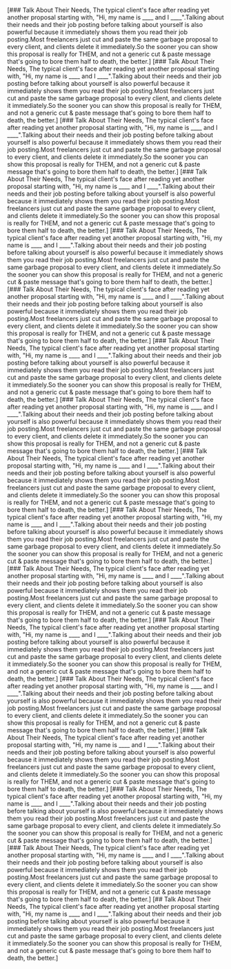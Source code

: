 [### Talk About Their Needs, The typical client's face after reading yet another proposal starting with, "Hi, my name is ____ and I ____".Talking about their needs and their job posting before talking about yourself is also powerful because it immediately shows them you read their job posting.Most freelancers just cut and paste the same garbage proposal to every client, and clients delete it immediately.So the sooner you can show this proposal is really for THEM, and not a generic cut & paste message that's going to bore them half to death, the better.]
[### Talk About Their Needs, The typical client's face after reading yet another proposal starting with, "Hi, my name is ____ and I ____".Talking about their needs and their job posting before talking about yourself is also powerful because it immediately shows them you read their job posting.Most freelancers just cut and paste the same garbage proposal to every client, and clients delete it immediately.So the sooner you can show this proposal is really for THEM, and not a generic cut & paste message that's going to bore them half to death, the better.]
[### Talk About Their Needs, The typical client's face after reading yet another proposal starting with, "Hi, my name is ____ and I ____".Talking about their needs and their job posting before talking about yourself is also powerful because it immediately shows them you read their job posting.Most freelancers just cut and paste the same garbage proposal to every client, and clients delete it immediately.So the sooner you can show this proposal is really for THEM, and not a generic cut & paste message that's going to bore them half to death, the better.]
[### Talk About Their Needs, The typical client's face after reading yet another proposal starting with, "Hi, my name is ____ and I ____".Talking about their needs and their job posting before talking about yourself is also powerful because it immediately shows them you read their job posting.Most freelancers just cut and paste the same garbage proposal to every client, and clients delete it immediately.So the sooner you can show this proposal is really for THEM, and not a generic cut & paste message that's going to bore them half to death, the better.]
[### Talk About Their Needs, The typical client's face after reading yet another proposal starting with, "Hi, my name is ____ and I ____".Talking about their needs and their job posting before talking about yourself is also powerful because it immediately shows them you read their job posting.Most freelancers just cut and paste the same garbage proposal to every client, and clients delete it immediately.So the sooner you can show this proposal is really for THEM, and not a generic cut & paste message that's going to bore them half to death, the better.]
[### Talk About Their Needs, The typical client's face after reading yet another proposal starting with, "Hi, my name is ____ and I ____".Talking about their needs and their job posting before talking about yourself is also powerful because it immediately shows them you read their job posting.Most freelancers just cut and paste the same garbage proposal to every client, and clients delete it immediately.So the sooner you can show this proposal is really for THEM, and not a generic cut & paste message that's going to bore them half to death, the better.]
[### Talk About Their Needs, The typical client's face after reading yet another proposal starting with, "Hi, my name is ____ and I ____".Talking about their needs and their job posting before talking about yourself is also powerful because it immediately shows them you read their job posting.Most freelancers just cut and paste the same garbage proposal to every client, and clients delete it immediately.So the sooner you can show this proposal is really for THEM, and not a generic cut & paste message that's going to bore them half to death, the better.]
[### Talk About Their Needs, The typical client's face after reading yet another proposal starting with, "Hi, my name is ____ and I ____".Talking about their needs and their job posting before talking about yourself is also powerful because it immediately shows them you read their job posting.Most freelancers just cut and paste the same garbage proposal to every client, and clients delete it immediately.So the sooner you can show this proposal is really for THEM, and not a generic cut & paste message that's going to bore them half to death, the better.]
[### Talk About Their Needs, The typical client's face after reading yet another proposal starting with, "Hi, my name is ____ and I ____".Talking about their needs and their job posting before talking about yourself is also powerful because it immediately shows them you read their job posting.Most freelancers just cut and paste the same garbage proposal to every client, and clients delete it immediately.So the sooner you can show this proposal is really for THEM, and not a generic cut & paste message that's going to bore them half to death, the better.]
[### Talk About Their Needs, The typical client's face after reading yet another proposal starting with, "Hi, my name is ____ and I ____".Talking about their needs and their job posting before talking about yourself is also powerful because it immediately shows them you read their job posting.Most freelancers just cut and paste the same garbage proposal to every client, and clients delete it immediately.So the sooner you can show this proposal is really for THEM, and not a generic cut & paste message that's going to bore them half to death, the better.]
[### Talk About Their Needs, The typical client's face after reading yet another proposal starting with, "Hi, my name is ____ and I ____".Talking about their needs and their job posting before talking about yourself is also powerful because it immediately shows them you read their job posting.Most freelancers just cut and paste the same garbage proposal to every client, and clients delete it immediately.So the sooner you can show this proposal is really for THEM, and not a generic cut & paste message that's going to bore them half to death, the better.]
[### Talk About Their Needs, The typical client's face after reading yet another proposal starting with, "Hi, my name is ____ and I ____".Talking about their needs and their job posting before talking about yourself is also powerful because it immediately shows them you read their job posting.Most freelancers just cut and paste the same garbage proposal to every client, and clients delete it immediately.So the sooner you can show this proposal is really for THEM, and not a generic cut & paste message that's going to bore them half to death, the better.]
[### Talk About Their Needs, The typical client's face after reading yet another proposal starting with, "Hi, my name is ____ and I ____".Talking about their needs and their job posting before talking about yourself is also powerful because it immediately shows them you read their job posting.Most freelancers just cut and paste the same garbage proposal to every client, and clients delete it immediately.So the sooner you can show this proposal is really for THEM, and not a generic cut & paste message that's going to bore them half to death, the better.]
[### Talk About Their Needs, The typical client's face after reading yet another proposal starting with, "Hi, my name is ____ and I ____".Talking about their needs and their job posting before talking about yourself is also powerful because it immediately shows them you read their job posting.Most freelancers just cut and paste the same garbage proposal to every client, and clients delete it immediately.So the sooner you can show this proposal is really for THEM, and not a generic cut & paste message that's going to bore them half to death, the better.]
[### Talk About Their Needs, The typical client's face after reading yet another proposal starting with, "Hi, my name is ____ and I ____".Talking about their needs and their job posting before talking about yourself is also powerful because it immediately shows them you read their job posting.Most freelancers just cut and paste the same garbage proposal to every client, and clients delete it immediately.So the sooner you can show this proposal is really for THEM, and not a generic cut & paste message that's going to bore them half to death, the better.]
[### Talk About Their Needs, The typical client's face after reading yet another proposal starting with, "Hi, my name is ____ and I ____".Talking about their needs and their job posting before talking about yourself is also powerful because it immediately shows them you read their job posting.Most freelancers just cut and paste the same garbage proposal to every client, and clients delete it immediately.So the sooner you can show this proposal is really for THEM, and not a generic cut & paste message that's going to bore them half to death, the better.]
[## Talk About Their Needs, The typical client's face after reading yet another proposal starting with, "Hi, my name is ____ and I ____".Talking about their needs and their job posting before talking about yourself is also powerful because it immediately shows them you read their job posting.Most freelancers just cut and paste the same garbage proposal to every client, and clients delete it immediately.So the sooner you can show this proposal is really for THEM, and not a generic cut & paste message that's going to bore them half to death, the better.]
